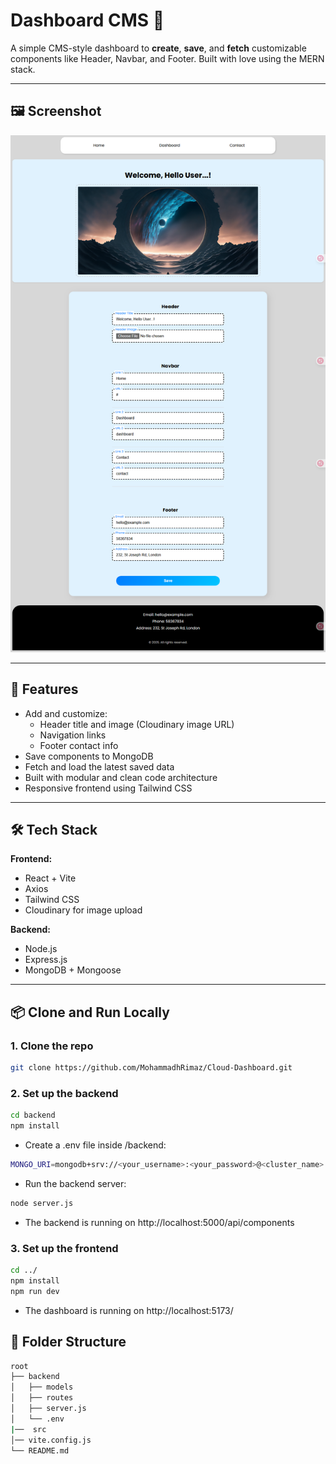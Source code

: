 # Dashboard CMS 🧩

A simple CMS-style dashboard to **create**, **save**, and **fetch** customizable components like Header, Navbar, and Footer. Built with love using the MERN stack.

---

## 🖼️ Screenshot

![Dashboard Screenshot](./screenshot.png)

---

## 🚀 Features

- Add and customize:
  - Header title and image (Cloudinary image URL)
  - Navigation links
  - Footer contact info
- Save components to MongoDB
- Fetch and load the latest saved data
- Built with modular and clean code architecture
- Responsive frontend using Tailwind CSS

---

## 🛠️ Tech Stack

**Frontend:**

- React + Vite
- Axios
- Tailwind CSS
- Cloudinary for image upload

**Backend:**

- Node.js
- Express.js
- MongoDB + Mongoose

---

## 📦 Clone and Run Locally

### 1. Clone the repo

```bash
git clone https://github.com/MohammadhRimaz/Cloud-Dashboard.git
```

### 2. Set up the backend

```bash
cd backend
npm install
```

- Create a .env file inside /backend:

```bash
MONGO_URI=mongodb+srv://<your_username>:<your_password>@<cluster_name>.xxxxxx.mongodb.net/?retryWrites=true&w=majority&appName=<cluster_name>
```

- Run the backend server:

```bash
node server.js
```

- The backend is running on http://localhost:5000/api/components

### 3. Set up the frontend

```bash
cd ../
npm install
npm run dev
```

- The dashboard is running on http://localhost:5173/

## 📁 Folder Structure

```bash
root
├── backend
│   ├── models
│   ├── routes
│   ├── server.js
│   └── .env
|──  src
│── vite.config.js
└── README.md
```
